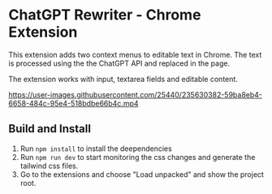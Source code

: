 # ChatGPT Rewriter - Chrome Extension
This extension adds two context menus to editable text in Chrome. The text is processed using the the ChatGPT API and replaced in the page.

The extension works with input, textarea fields and editable content.


https://user-images.githubusercontent.com/25440/235630382-59ba8eb4-6658-484c-95e4-518bdbe66b4c.mp4


## Build and Install

1. Run `npm install` to install the deependencies
2. Run `npm run dev` to start monitoring the css changes and generate the tailwind css files.
3. Go to the extensions and choose "Load unpacked" and show the project root.
